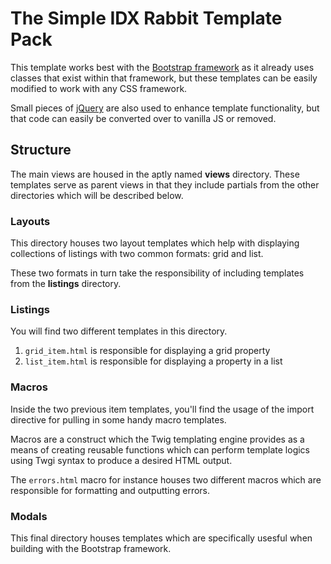 # The Simple IDX Rabbit Template Pack

This template works best with the [Bootstrap framework](http://getbootstrap.com/) as it already uses classes that exist within that framework, but these templates can be easily modified to work with any CSS framework.

Small pieces of [jQuery](https://jquery.com/) are also used to enhance template functionality, but that code can easily be converted over to vanilla JS or removed.

## Structure

The main views are housed in the aptly named **views** directory. These templates serve as parent views in that they include partials from the other directories which will be described below.

### Layouts

This directory houses two layout templates which help with displaying collections of listings with two common formats: grid and list.

These two formats in turn take the responsibility of including templates from the **listings** directory.

### Listings

You will find two different templates in this directory.

1. `grid_item.html` is responsible for displaying a grid property
2. `list_item.html` is responsible for displaying a property in a list

### Macros

Inside the two previous item templates, you'll find the usage of the import directive for pulling in some handy macro templates.

Macros are a construct which the Twig templating engine provides as a means of creating reusable functions which can perform template logics using Twgi syntax to produce a desired HTML output.

The `errors.html` macro for instance houses two different macros which are responsible for formatting and outputting errors.

### Modals

This final directory houses templates which are specifically usesful when building with the Bootstrap framework.